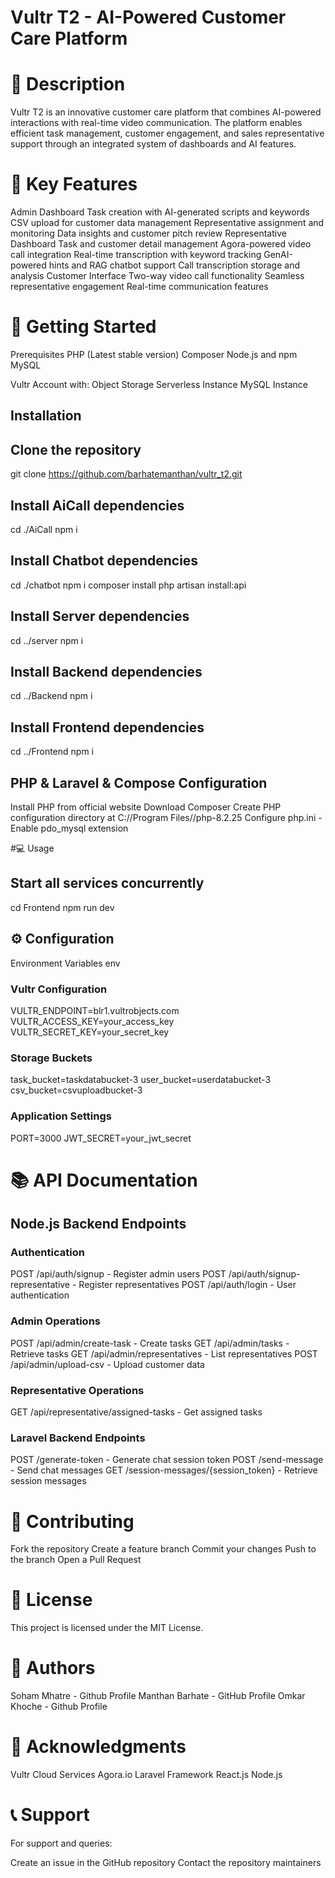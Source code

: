 # Vultr T2 - AI-Powered Customer Care Platform

# 📝 Description
Vultr T2 is an innovative customer care platform that combines AI-powered interactions with real-time video communication. The platform enables efficient task management, customer engagement, and sales representative support through an integrated system of dashboards and AI features.

# 🌟 Key Features
Admin Dashboard
Task creation with AI-generated scripts and keywords
CSV upload for customer data management
Representative assignment and monitoring
Data insights and customer pitch review
Representative Dashboard
Task and customer detail management
Agora-powered video call integration
Real-time transcription with keyword tracking
GenAI-powered hints and RAG chatbot support
Call transcription storage and analysis
Customer Interface
Two-way video call functionality
Seamless representative engagement
Real-time communication features

# 🚀 Getting Started

Prerequisites
PHP (Latest stable version)
Composer
Node.js and npm
MySQL 

Vultr Account with:
Object Storage
Serverless Instance
MySQL Instance

## Installation
 
 
## Clone the repository
git clone https://github.com/barhatemanthan/vultr_t2.git


## Install AiCall dependencies
cd ./AiCall
npm i


## Install Chatbot dependencies
cd ./chatbot
npm i
composer install
php artisan install:api


## Install Server dependencies
cd ../server
npm i


## Install Backend dependencies
cd ../Backend
npm i


## Install Frontend dependencies
cd ../Frontend
npm i


## PHP & Laravel & Compose Configuration
Install PHP from official website
Download Composer
Create PHP configuration directory at C://Program Files//php-8.2.25
Configure php.ini - Enable pdo_mysql extension


#💻 Usage
 
 
## Start all services concurrently
cd Frontend
npm run dev

## ⚙️ Configuration
Environment Variables
env
 
### Vultr Configuration
VULTR_ENDPOINT=blr1.vultrobjects.com
VULTR_ACCESS_KEY=your_access_key
VULTR_SECRET_KEY=your_secret_key

### Storage Buckets
task_bucket=taskdatabucket-3
user_bucket=userdatabucket-3
csv_bucket=csvuploadbucket-3

### Application Settings
PORT=3000
JWT_SECRET=your_jwt_secret


# 📚 API Documentation

## Node.js Backend Endpoints

### Authentication
 
POST /api/auth/signup - Register admin users
POST /api/auth/signup-representative - Register representatives
POST /api/auth/login - User authentication

### Admin Operations
 
POST /api/admin/create-task - Create tasks
GET /api/admin/tasks - Retrieve tasks
GET /api/admin/representatives - List representatives
POST /api/admin/upload-csv - Upload customer data

### Representative Operations
 
GET /api/representative/assigned-tasks - Get assigned tasks

### Laravel Backend Endpoints
 
POST /generate-token - Generate chat session token
POST /send-message - Send chat messages
GET /session-messages/{session_token} - Retrieve session messages

# 🤝 Contributing
Fork the repository
Create a feature branch
Commit your changes
Push to the branch
Open a Pull Request

# 📜 License
This project is licensed under the MIT License.

# 👥 Authors
Soham Mhatre - Github Profile
Manthan Barhate - GitHub Profile
Omkar Khoche - Github Profile

# 🙏 Acknowledgments
Vultr Cloud Services
Agora.io
Laravel Framework
React.js
Node.js

# 📞 Support
For support and queries:

Create an issue in the GitHub repository
Contact the repository maintainers
